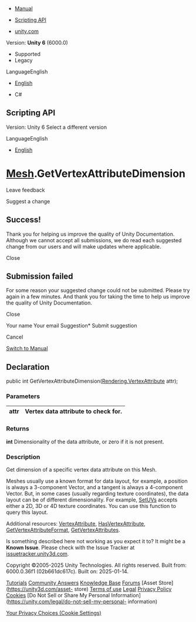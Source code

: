 [ ]()

  * [Manual](../Manual/index.html)
  * [Scripting API](../ScriptReference/index.html)

  * [unity.com](https://unity.com/)

Version: **Unity 6** (6000.0)

  * Supported
  * Legacy

LanguageEnglish

  * [English]()

  * C#

[ ](https://docs.unity3d.com)

## Scripting API

Version: Unity 6 Select a different version

LanguageEnglish

  * [English]()

#  [Mesh](Mesh.html).GetVertexAttributeDimension

Leave feedback

Suggest a change

## Success!

Thank you for helping us improve the quality of Unity Documentation. Although
we cannot accept all submissions, we do read each suggested change from our
users and will make updates where applicable.

Close

## Submission failed

For some reason your suggested change could not be submitted. Please <a>try
again</a> in a few minutes. And thank you for taking the time to help us
improve the quality of Unity Documentation.

Close

Your name Your email Suggestion* Submit suggestion

Cancel

[Switch to Manual](../Manual/class-Mesh.html "Go to Mesh Component in the
Manual")

## Declaration

public int
GetVertexAttributeDimension([Rendering.VertexAttribute](Rendering.VertexAttribute.html)
attr);

### Parameters

attr | Vertex data attribute to check for.  
---|---  
  
### Returns

**int** Dimensionality of the data attribute, or zero if it is not present.

### Description

Get dimension of a specific vertex data attribute on this Mesh.

Meshes usually use a known format for data layout, for example, a position is
always a 3-component Vector, and a tangent is always a 4-component Vector.
But, in some cases (usually regarding texture coordinates), the data layout
can be of different dimensionality. For example, [SetUVs](Mesh.SetUVs.html)
accepts either a 2D, 3D or 4D texture coordinates. You can use this function
to query this layout.  
  
Additional resources: [VertexAttribute](Rendering.VertexAttribute.html),
[HasVertexAttribute](Mesh.HasVertexAttribute.html),
[GetVertexAttributeFormat](Mesh.GetVertexAttributeFormat.html),
[GetVertexAttributes](Mesh.GetVertexAttributes.html).

Is something described here not working as you expect it to? It might be a
**Known Issue**. Please check with the Issue Tracker at
[issuetracker.unity3d.com](https://issuetracker.unity3d.com).

Copyright ©2005-2025 Unity Technologies. All rights reserved. Built from:
6000.0.36f1 (02b661dc617c). Built on: 2025-01-14.

[Tutorials](https://unity3d.com/learn) [Community
Answers](https://answers.unity3d.com) [Knowledge
Base](https://support.unity3d.com/hc/en-us)
[Forums](https://forum.unity3d.com) [Asset Store](https://unity3d.com/asset-
store) [Terms of use](https://docs.unity3d.com/Manual/TermsOfUse.html)
[Legal](https://unity.com/legal) [Privacy
Policy](https://unity.com/legal/privacy-policy)
[Cookies](https://unity.com/legal/cookie-policy) [Do Not Sell or Share My
Personal Information](https://unity.com/legal/do-not-sell-my-personal-
information)

[Your Privacy Choices (Cookie Settings)](javascript:void\(0\);)

